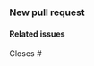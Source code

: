 <!-- Please note: We can't accept pull requests for changes to our OpenAPI file. If you want to suggest an edit to our API doc, please open an issue at https://github.com/logzio/logz-docs/issues/. -->

### New pull request

<!-- A clear, concise description of the change and why you made it. Include URLs of changed pages, if you can. -->

#### Related issues

Closes #